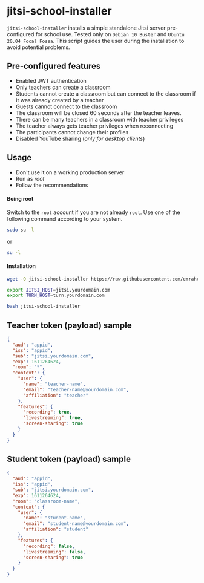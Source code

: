 jitsi-school-installer
======================
`jitsi-school-installer` installs a simple standalone Jitsi server
pre-configured for school use. Tested only on `Debian 10 Buster` and
`Ubuntu 20.04 Focal Fossa`. This script guides the user during the
installation to avoid potential problems.


## Pre-configured features
* Enabled JWT authentication
* Only teachers can create a classroom
* Students cannot create a classroom but can connect to the classroom if it was
  already created by a teacher
* Guests cannot connect to the classroom
* The classroom will be closed 60 seconds after the teacher leaves.
* There can be many teachers in a classroom with teacher privileges
* The teacher always gets teacher privileges when reconnecting
* The participants cannot change their profiles
* Disabled YouTube sharing (_only for desktop clients_)


## Usage
* Don't use it on a working production server
* Run as _root_
* Follow the recommendations

#### Being root
Switch to the `root` account if you are not already `root`. Use one of the
following command according to your system.

```bash
sudo su -l
```

or

```bash
su -l
```


#### Installation
```bash
wget -O jitsi-school-installer https://raw.githubusercontent.com/emrahcom/emrah-tools/main/jitsi/installer/school/jitsi-school-installer

export JITSI_HOST=jitsi.yourdomain.com
export TURN_HOST=turn.yourdomain.com

bash jitsi-school-installer
```


## Teacher token (payload) sample
```json
{
  "aud": "appid",
  "iss": "appid",
  "sub": "jitsi.yourdomain.com",
  "exp": 1611264624,
  "room": "*",
  "context": {
    "user": {
      "name": "teacher-name",
      "email": "teacher-name@yourdomain.com",
      "affiliation": "teacher"
    },
    "features": {
      "recording": true,
      "livestreaming": true,
      "screen-sharing": true
    }
  }
}
```


## Student token (payload) sample
```json
{
  "aud": "appid",
  "iss": "appid",
  "sub": "jitsi.yourdomain.com",
  "exp": 1611264624,
  "room": "classroom-name",
  "context": {
    "user": {
      "name": "student-name",
      "email": "student-name@yourdomain.com",
      "affiliation": "student"
    },
    "features": {
      "recording": false,
      "livestreaming": false,
      "screen-sharing": true
    }
  }
}
```
